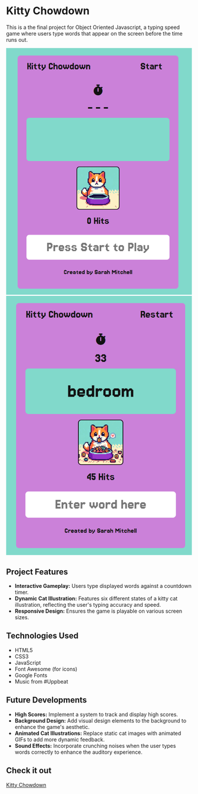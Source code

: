 # Kitty Chowdown

This is a the final project for Object Oriented Javascript, a typing speed game 
where users type words that appear on the screen before the time runs out. 

![Kitty Chowdown - Start Screen](./assets/media/example1.png)
![Kitty Chowdown - Happy Cat](./assets/media/example2.png)

## Project Features

-   **Interactive Gameplay:** Users type displayed words against a countdown timer.
-   **Dynamic Cat Illustration:** Features six different states of a kitty cat illustration, reflecting the user's typing accuracy and speed.
-   **Responsive Design:** Ensures the game is playable on various screen sizes.

## Technologies Used

-   HTML5
-   CSS3
-   JavaScript
-   Font Awesome (for icons)
-   Google Fonts
-   Music from #Uppbeat


## Future Developments

-   **High Scores:** Implement a system to track and display high scores.
-   **Background Design:** Add visual design elements to the background to enhance the game's aesthetic.
-   **Animated Cat Illustrations:** Replace static cat images with animated GIFs to add more dynamic feedback.
-   **Sound Effects:** Incorporate crunching noises when the user types words correctly to enhance the auditory experience.


## Check it out

[Kitty Chowdown](https://sarsbars.github.io/kitty-chowdown/)